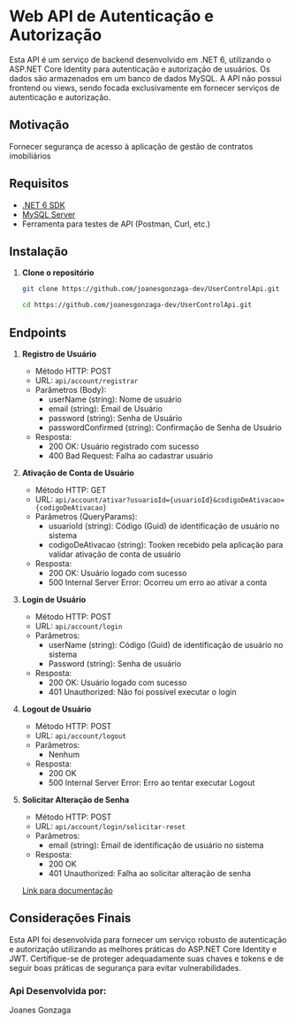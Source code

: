# Web API de Autenticação e Autorização
Esta API é um serviço de backend desenvolvido em .NET 6, utilizando o ASP.NET Core Identity para autenticação e autorização de usuários. Os dados são armazenados em um banco de dados MySQL. A API não possui frontend ou views, sendo focada exclusivamente em fornecer serviços de autenticação e autorização.

## Motivação
Fornecer segurança de acesso à aplicação de gestão de contratos imobiliários

## Requisitos

- [.NET 6 SDK](https://dotnet.microsoft.com/download/dotnet/6.0)
- [MySQL Server](https://dev.mysql.com/downloads/mysql/)
- Ferramenta para testes de API (Postman, Curl, etc.)

## Instalação

1. **Clone o repositório**

   ```bash
   git clone https://github.com/joanesgonzaga-dev/UserControlApi.git
   ```
   ````bash
   cd https://github.com/joanesgonzaga-dev/UserControlApi.git
   ````
## Endpoints
1. **Registro de Usuário**
   * Método HTTP: POST
   * URL: `api/account/registrar`
   * Parâmetros (Body):
        * userName (string): Nome de usuário
        * email (string): Email de Usuário
        * password (string): Senha de Usuário
        * passwordConfirmed (string): Confirmação de Senha de Usuário
   * Resposta:
        * 200 OK: Usuário registrado com sucesso
        * 400 Bad Request: Falha ao cadastrar usuário
          
2. **Ativação de Conta de Usuário**
   * Método HTTP: GET
   * URL: `api/account/ativar?usuarioId={usuarioId}&codigoDeAtivacao={codigoDeAtivacao}`
   * Parâmetros (QueryParams):
        * usuarioId (string): Código (Guid) de identificação de usuário no sistema
        * codigoDeAtivacao (string): Tooken recebido pela aplicação para validar ativação de conta de usuário
   * Resposta:
     * 200 OK: Usuário logado com sucesso
     * 500 Internal Server Error: Ocorreu um erro ao ativar a conta

3. **Login de Usuário**
   * Método HTTP: POST
   * URL: `api/account/login`
   * Parâmetros:
       * userName (string): Código (Guid) de identificação de usuário no sistema
       * Password (string): Senha de usuário
   * Resposta:
     * 200 OK: Usuário logado com sucesso
     * 401 Unauthorized: Não foi possível executar o login

4. **Logout de Usuário**
   * Método HTTP: POST
   * URL: `api/account/logout`
   * Parâmetros:
      * Nenhum
   * Resposta:
     * 200 OK
     * 500 Internal Server Error: Erro ao tentar executar Logout

5. **Solicitar Alteração de Senha**
   * Método HTTP: POST
   * URL: `api/account/login/solicitar-reset`
   * Parâmetros:
       * email (string): Email de identificação de usuário no sistema
   * Resposta:
     * 200 OK
     * 401 Unauthorized: Falha ao solicitar alteração de senha


   [Link para documentação](https://adefinir.com)
   
## Considerações Finais
Esta API foi desenvolvida para fornecer um serviço robusto de autenticação e autorização utilizando as melhores práticas do ASP.NET Core Identity e JWT. Certifique-se de proteger adequadamente suas chaves e tokens e de seguir boas práticas de segurança para evitar vulnerabilidades.  

### Api Desenvolvida por:
Joanes Gonzaga
